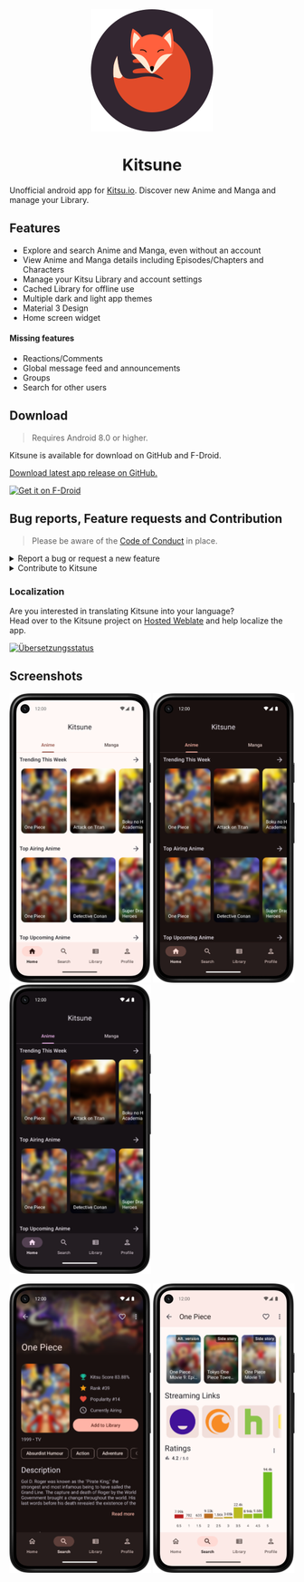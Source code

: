 <div align="center">
<img src="./media/kitsune-logo.svg">
<h1>Kitsune</h1>
</div>

Unofficial android app for [Kitsu.io](https://kitsu.io). Discover new Anime and Manga and manage your Library.

## Features
- Explore and search Anime and Manga, even without an account
- View Anime and Manga details including Episodes/Chapters and Characters
- Manage your Kitsu Library and account settings
- Cached Library for offline use
- Multiple dark and light app themes
- Material 3 Design
- Home screen widget

#### Missing features
- Reactions/Comments
- Global message feed and announcements
- Groups
- Search for other users

## Download
> Requires Android 8.0 or higher.

Kitsune is available for download on GitHub and F-Droid.

[Download latest app release on GitHub.](https://github.com/Drumber/Kitsune/releases/latest)

[<img src="https://fdroid.gitlab.io/artwork/badge/get-it-on.png" alt="Get it on F-Droid" height="75">](https://f-droid.org/packages/io.github.drumber.kitsune/)

## Bug reports, Feature requests and Contribution
> Please be aware of the [Code of Conduct](CODE_OF_CONDUCT.md) in place.

<details><summary>Report a bug or request a new feature</summary>

  - Please check out [existing issues](https://github.com/Drumber/Kitsune/issues?q=is%3Aissue) first to avoid duplicates.
  - [Open a new issue](https://github.com/Drumber/Kitsune/issues/new/choose)

</details>

<details><summary>Contribute to Kitsune</summary>

  - See [Contributing](CONTRIBUTING.md) for more details.

</details>

### Localization
Are you interested in translating Kitsune into your language?  
Head over to the Kitsune project on [Hosted Weblate](https://hosted.weblate.org/engage/kitsune/) and help localize the app.

<a href="https://hosted.weblate.org/engage/kitsune/">
<img src="https://hosted.weblate.org/widget/kitsune/287x66-white.png" alt="Übersetzungsstatus" />
</a>

## Screenshots
<img src="./media/light_home_screen_framed.png" width="250"> <img src="./media/dark_home_screen_framed.png" width="250"> <img src="./media/dark_purple_home_screen_framed.png" width="250">

<img src="./media/dark_details_screen_framed.png" width="250"> <img src="./media/light_details_ratings_screen_framed.png" width="250">
